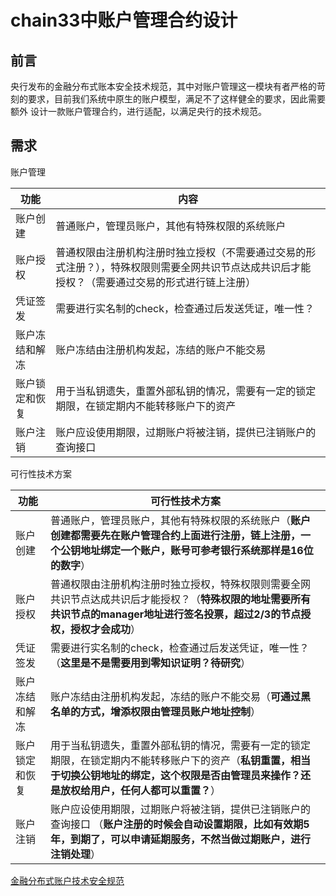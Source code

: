 # chain33中账户管理合约设计

## 前言
 
 央行发布的金融分布式账本安全技术规范，其中对账户管理这一模块有者严格的苛刻的要求，目前我们系统中原生的账户模型，满足不了这样健全的要求，因此需要额外
 设计一款账户管理合约，进行适配，以满足央行的技术规范。
  
  
## 需求


账户管理

功能|内容
----|----
账户创建|普通账户，管理员账户，其他有特殊权限的系统账户
账户授权|普通权限由注册机构注册时独立授权（不需要通过交易的形式注册？），特殊权限则需要全网共识节点达成共识后才能授权？（需要通过交易的形式进行链上注册）
凭证签发|需要进行实名制的check，检查通过后发送凭证，唯一性？
账户冻结和解冻|账户冻结由注册机构发起，冻结的账户不能交易
账户锁定和恢复|用于当私钥遗失，重置外部私钥的情况，需要有一定的锁定期限，在锁定期内不能转移账户下的资产
账户注销| 账户应设使用期限，过期账户将被注销，提供已注销账户的查询接口



可行性技术方案

功能|可行性技术方案
----|----
账户创建|普通账户，管理员账户，其他有特殊权限的系统账户（**账户创建都需要先在账户管理合约上面进行注册，链上注册，一个公钥地址绑定一个账户，账号可参考银行系统那样是16位的数字**）
账户授权|普通权限由注册机构注册时独立授权，特殊权限则需要全网共识节点达成共识后才能授权？（**特殊权限的地址需要所有共识节点的manager地址进行签名投票，超过2/3的节点授权，授权才会成功**）
凭证签发|需要进行实名制的check，检查通过后发送凭证，唯一性？（**这里是不是需要用到零知识证明？待研究**）
账户冻结和解冻|账户冻结由注册机构发起，冻结的账户不能交易（**可通过黑名单的方式，增添权限由管理员账户地址控制**）
账户锁定和恢复|用于当私钥遗失，重置外部私钥的情况，需要有一定的锁定期限，在锁定期内不能转移账户下的资产（**私钥重置，相当于切换公钥地址的绑定，这个权限是否由管理员来操作？还是放权给用户，任何人都可以重置？**）
账户注销| 账户应设使用期限，过期账户将被注销，提供已注销账户的查询接口 （**账户注册的时候会自动设置期限，比如有效期5年，到期了，可以申请延期服务，不然当做过期账户，进行注销处理**）


[金融分布式账户技术安全规范](http://www.cfstc.org/bzgk/gk/view/yulan.jsp?i_id=1855)
  
  
